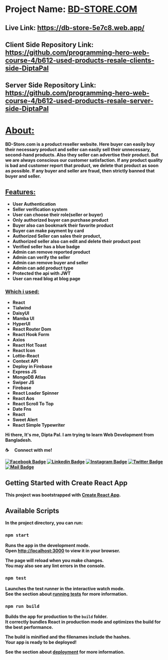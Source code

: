 # Project Name: [BD-STORE.COM](https://db-store-5e7c8.web.app/)

## Live Link: https://db-store-5e7c8.web.app/

## Client Side Repository Link: https://github.com/programming-hero-web-course-4/b612-used-products-resale-clients-side-DiptaPal

## Server Side Repository Link: https://github.com/programming-hero-web-course-4/b612-used-products-resale-server-side-DiptaPal
# <b><u>About:</u><b>

<p>BD-Store.com is a product reseller website. Here buyer can easily buy their necessary product and seller can easily sell their unnecessary, second-hand products. Also they seller can  advertise their product. But we are always conscious our customer satisfaction. If any product quality is bad and customer report that product, we delete that product as soon as possible. If any buyer and seller are fraud, then strictly banned that buyer and seller.<p> 

## <u>Features:</u>
* User Authentication
* Seller verification system
* User can choose their role(seller or buyer)
* Only authorized buyer can purchase product
* Buyer also can bookmark their favorite product 
* Buyer can make payment by card
* Authorized Seller can sales their product,
* Authorized seller also can edit and delete their product post
* Verified seller has a blue badge
* Admin can remove reported product
* Admin can verify the seller
* Admin can remove buyer and seller
* Admin can add product type
* Protected the api with JWT
* User can read blog at blog page


### <u>Which i used:</u>
* React
* Tialwind
* DaisyUI
* Mamba UI
* HyperUI
* React Router Dom
* React Hook Form
* Axios
* React Hot Toast
* React Icon
* Lottie-React
* Context API
* Deploy in Firebase
* Express JS
* MongoDB Atlas
* Swiper JS 
* Firebase
* React Loader Spinner
* React Aos
* React Scroll To Top
* Date Fns
* React 
* Sweet Alert
* React Simple Typewriter

Hi there, It's me, Dipta Pal. I am trying to learn Web Development from Bangladesh.

:coffee: &emsp;Connect with me!

[![Facebook Badge](https://img.shields.io/badge/Facebook-1877F2?style=for-the-badge&logo=facebook&logoColor=white)](https://www.facebook.com/diptapal98) [![Linkedin Badge](https://img.shields.io/badge/LinkedIn-0077B5?style=for-the-badge&logo=linkedin&logoColor=white)](https://www.linkedin.com/in/dipta-pal/) [![Instagram Badge](https://img.shields.io/badge/Instagram-E4405F?style=for-the-badge&logo=instagram&logoColor=white)](https://www.instagram.com/dipta_pal_98/) [![Twitter Badge](https://img.shields.io/badge/Twitter-1DA1F2?style=for-the-badge&logo=twitter&logoColor=white)](https://twitter.com/DiptaPal98) [![Mail Badge](https://img.shields.io/badge/Gmail-D14836?style=for-the-badge&logo=gmail&logoColor=white)](mailto:diptapal1998@gmail.com)


## Getting Started with Create React App

This project was bootstrapped with [Create React App](https://github.com/facebook/create-react-app).

## Available Scripts

In the project directory, you can run:

### `npm start`

Runs the app in the development mode.\
Open [http://localhost:3000](http://localhost:3000) to view it in your browser.

The page will reload when you make changes.\
You may also see any lint errors in the console.

### `npm test`

Launches the test runner in the interactive watch mode.\
See the section about [running tests](https://facebook.github.io/create-react-app/docs/running-tests) for more information.

### `npm run build`

Builds the app for production to the `build` folder.\
It correctly bundles React in production mode and optimizes the build for the best performance.

The build is minified and the filenames include the hashes.\
Your app is ready to be deployed!

See the section about [deployment](https://facebook.github.io/create-react-app/docs/deployment) for more information.
